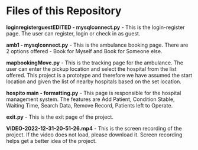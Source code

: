 # Files of this Repository

**loginregisterguestEDITED - mysqlconnect.py** - This is the login-register page. The user can register, login or check in as guest.

**amb1 - mysqlconnect.py** - This is the ambulance booking page. There are 2 options offered - Book for Myself and Book for Someone else.

**mapbookingMove.py** - This is the tracking page for the ambulance. The user can enter the pickup location and select the hospital from the list offered. This project is a prototype and therefore we have assumed the start location and given the list of nearby hospitals based on the set location.

**hospito main - formatting.py** - This page is responsible for the hospital management system. The features are Add Patient, Condition Stable, Waiting Time, Search Data, Remove Record, Patients left to Operate.

**exit.py** - This is the exit page of the project. 

**VIDEO-2022-12-31-20-51-26.mp4** - This is the screen recording of the project. If the video does not load, please download it. Screen recording helps get a better idea of the project. 
